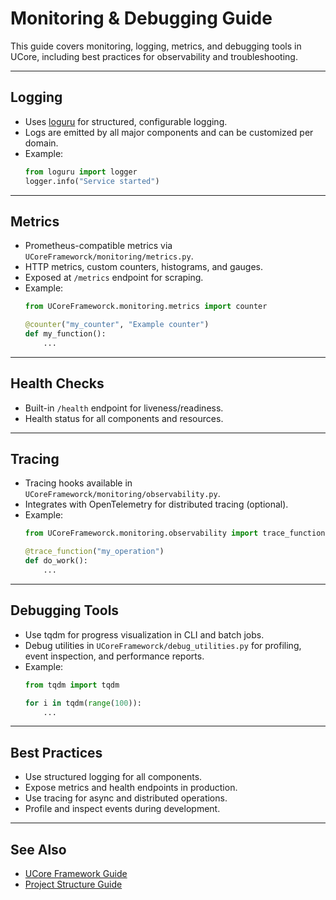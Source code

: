 # Monitoring & Debugging Guide

This guide covers monitoring, logging, metrics, and debugging tools in UCore, including best practices for observability and troubleshooting.

---

## Logging

- Uses [loguru](https://github.com/Delgan/loguru) for structured, configurable logging.
- Logs are emitted by all major components and can be customized per domain.
- Example:
  ```python
  from loguru import logger
  logger.info("Service started")
  ```

---

## Metrics

- Prometheus-compatible metrics via `UCoreFrameworck/monitoring/metrics.py`.
- HTTP metrics, custom counters, histograms, and gauges.
- Exposed at `/metrics` endpoint for scraping.
- Example:
  ```python
  from UCoreFrameworck.monitoring.metrics import counter

  @counter("my_counter", "Example counter")
  def my_function():
      ...
  ```

---

## Health Checks

- Built-in `/health` endpoint for liveness/readiness.
- Health status for all components and resources.

---

## Tracing

- Tracing hooks available in `UCoreFrameworck/monitoring/observability.py`.
- Integrates with OpenTelemetry for distributed tracing (optional).
- Example:
  ```python
  from UCoreFrameworck.monitoring.observability import trace_function

  @trace_function("my_operation")
  def do_work():
      ...
  ```

---

## Debugging Tools

- Use tqdm for progress visualization in CLI and batch jobs.
- Debug utilities in `UCoreFrameworck/debug_utilities.py` for profiling, event inspection, and performance reports.
- Example:
  ```python
  from tqdm import tqdm

  for i in tqdm(range(100)):
      ...
  ```

---

## Best Practices

- Use structured logging for all components.
- Expose metrics and health endpoints in production.
- Use tracing for async and distributed operations.
- Profile and inspect events during development.

---

## See Also

- [UCore Framework Guide](ucore-UCoreFrameworck-guide.md)
- [Project Structure Guide](project-structure-guide.md)
